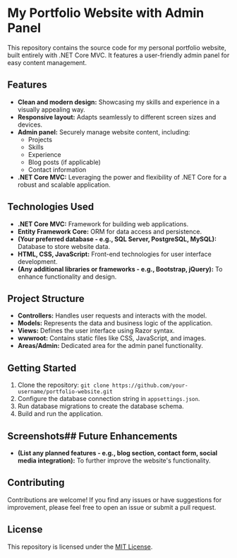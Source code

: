 # My Portfolio Website with Admin Panel

This repository contains the source code for my personal portfolio website, built entirely with .NET Core MVC. It features a user-friendly admin panel for easy content management.

## Features

* **Clean and modern design:** Showcasing my skills and experience in a visually appealing way.
* **Responsive layout:** Adapts seamlessly to different screen sizes and devices.
* **Admin panel:** Securely manage website content, including:
    * Projects
    * Skills
    * Experience
    * Blog posts (if applicable)
    * Contact information
* **.NET Core MVC:**  Leveraging the power and flexibility of .NET Core for a robust and scalable application.

## Technologies Used

* **.NET Core MVC:**  Framework for building web applications.
* **Entity Framework Core:**  ORM for data access and persistence.
* **(Your preferred database - e.g., SQL Server, PostgreSQL, MySQL):**  Database to store website data.
* **HTML, CSS, JavaScript:**  Front-end technologies for user interface development.
* **(Any additional libraries or frameworks - e.g., Bootstrap, jQuery):**  To enhance functionality and design.

## Project Structure

* **Controllers:**  Handles user requests and interacts with the model.
* **Models:**  Represents the data and business logic of the application.
* **Views:**  Defines the user interface using Razor syntax.
* **wwwroot:**  Contains static files like CSS, JavaScript, and images.
* **Areas/Admin:**  Dedicated area for the admin panel functionality.

## Getting Started

1. Clone the repository: `git clone https://github.com/your-username/portfolio-website.git`
2. Configure the database connection string in `appsettings.json`.
3. Run database migrations to create the database schema.
4. Build and run the application.

## Screenshots## Future Enhancements

* **(List any planned features - e.g., blog section, contact form, social media integration):**  To further improve the website's functionality.

## Contributing

Contributions are welcome! If you find any issues or have suggestions for improvement, please feel free to open an issue or submit a pull request.

## License

This repository is licensed under the [MIT License](LICENSE).
